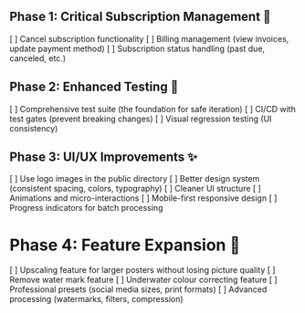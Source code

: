 ## Phase 1: Critical Subscription Management 🔧

[ ] Cancel subscription functionality
[ ] Billing management (view invoices, update payment method)
[ ] Subscription status handling (past due, canceled, etc.)

## Phase 2: Enhanced Testing 🧪

[ ] Comprehensive test suite (the foundation for safe iteration)
[ ] CI/CD with test gates (prevent breaking changes)
[ ] Visual regression testing (UI consistency)

## Phase 3: UI/UX Improvements ✨

[ ] Use logo images in the public directory
[ ] Better design system (consistent spacing, colors, typography)
[ ] Cleaner UI structure
[ ] Animations and micro-interactions
[ ] Mobile-first responsive design
[ ] Progress indicators for batch processing

# Phase 4: Feature Expansion 🚀

[ ] Upscaling feature for larger posters without losing picture quality
[ ] Remove water mark feature
[ ] Underwater colour correcting feature
[ ] Professional presets (social media sizes, print formats)
[ ] Advanced processing (watermarks, filters, compression)
